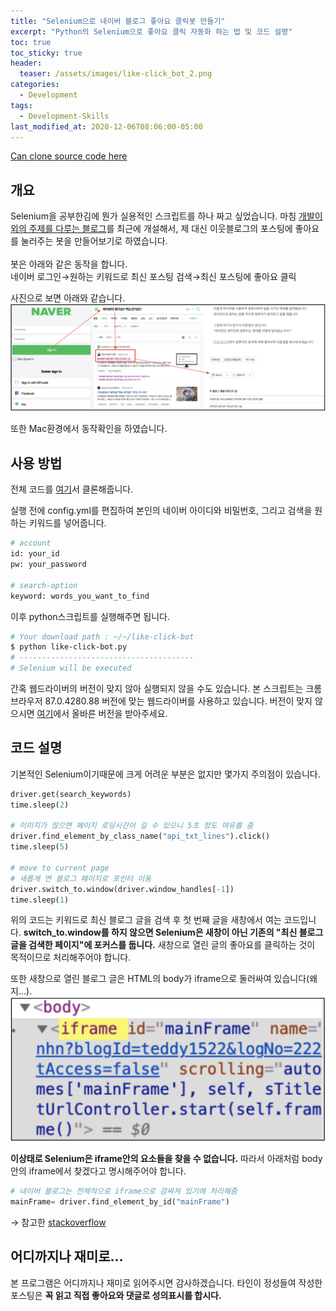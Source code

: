 ```yaml
---
title: "Selenium으로 네이버 블로그 좋아요 클릭봇 만들기"
excerpt: "Python의 Selenium으로 좋아요 클릭 자동화 하는 법 및 코드 설명"
toc: true
toc_sticky: true
header:
  teaser: /assets/images/like-click_bot_2.png
categories:
  - Development 
tags:
  - Development-Skills
last_modified_at: 2020-12-06T08:06:00-05:00
---
```


[Can clone source code here](https://github.com/donggyuu/like-click-bot)  

## 개요
Selenium을 공부한김에 뭔가 실용적인 스크립트를 하나 짜고 싶었습니다. 마침 [개발이외의 주제를 다루는 블로그](https://blog.naver.com/donggyu_rhee)를 최근에 개설해서, 제 대신 이웃블로그의 포스팅에 좋아요를 눌러주는 봇을 만들어보기로 하였습니다.  
<br>
봇은 아래와 같은 동작을 합니다.  
네이버 로그인→원하는 키워드로 최신 포스팅 검색→최신 포스팅에 좋아요 클릭
  
사진으로 보면 아래와 같습니다.  
![like-click_bot_2](/assets/images/like-click_bot_2.png)   

또한 Mac환경에서 동작확인을 하였습니다.

## 사용 방법
전체 코드를 [여기](https://github.com/donggyuu/like-click-bot)서 클론해줍니다.

실행 전에 config.yml를 편집하여 본인의 네이버 아이디와 비밀번호, 그리고 검색을 원하는 키워드를 넣어줍니다.
```bash
# account
id: your_id
pw: your_password

# search-option
keyword: words_you_want_to_find
```

이후 python스크립트를 실행해주면 됩니다.
```bash
# Your download path : ~/~/like-click-bot
$ python like-click-bot.py
# ---------------------------------------
# Selenium will be executed
```

간혹 웹드라이버의 버전이 맞지 않아 실행되지 않을 수도 있습니다. 본 스크립트는 크롬 브라우저 87.0.4280.88 버전에 맞는 웹드라이버를 사용하고 있습니다. 버전이 맞지 않으시면 [여기](https://sites.google.com/a/chromium.org/chromedriver/downloads)에서 올바른 버전을 받아주세요.  


## 코드 설명 
기본적인 Selenium이기때문에 크게 어려운 부분은 없지만 몇가지 주의점이 있습니다.

```python
driver.get(search_keywords)
time.sleep(2)

# 이미지가 많으면 페이지 로딩시간이 길 수 있으니 5초 정도 여유를 줌
driver.find_element_by_class_name("api_txt_lines").click()
time.sleep(5)

# move to current page
# 새롭게 연 블로그 페이지로 포인터 이동
driver.switch_to.window(driver.window_handles[-1])
time.sleep(1)
```
위의 코드는 키워드로 최신 블로그 글을 검색 후 첫 번째 글을 새창에서 여는 코드입니다. **switch_to.window를 하지 않으면 Selenium은 새창이 아닌 기존의 "최신 블로그 글을 검색한 페이지"에 포커스를 둡니다.** 새창으로 열린 글의 좋아요를 클릭하는 것이 목적이므로 처리해주어야 합니다.


또한 새창으로 열린 블로그 글은 HTML의 body가 iframe으로 둘러싸여 있습니다(왜지...).  
![like-click_bot](/assets/images/like-click_bot.png)  

**이상태로 Selenium은 iframe안의 요소들을 찾을 수 없습니다.** 따라서 아래처럼 body안의 iframe에서 찾겠다고 명시해주어야 합니다.

```python
# 네이버 블로그는 전체적으로 iframe으로 감싸져 있기에 처리해줌
mainFrame= driver.find_element_by_id("mainFrame")
```

→ 참고한 
[stackoverflow](https://stackoverflow.com/questions/52751923/unable-to-locate-element-within-an-iframe-through-selenium/52752249)  

## 어디까지나 재미로...
본 프로그램은 어디까지나 재미로 읽어주시면 감사하겠습니다. 타인이 정성들여 작성한 포스팅은 **꼭 읽고 직접 좋아요와 댓글로 성의표시를 합시다.**